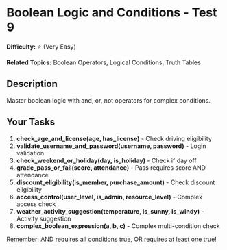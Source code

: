 # Boolean Logic and Conditions - Test 9

**Difficulty:** ⭐ (Very Easy)

**Related Topics:** Boolean Operators, Logical Conditions, Truth Tables

## Description

Master boolean logic with and, or, not operators for complex conditions.

## Your Tasks

1. **check_age_and_license(age, has_license)** - Check driving eligibility
2. **validate_username_and_password(username, password)** - Login validation
3. **check_weekend_or_holiday(day, is_holiday)** - Check if day off
4. **grade_pass_or_fail(score, attendance)** - Pass requires score AND attendance
5. **discount_eligibility(is_member, purchase_amount)** - Check discount eligibility
6. **access_control(user_level, is_admin, resource_level)** - Complex access check
7. **weather_activity_suggestion(temperature, is_sunny, is_windy)** - Activity suggestion
8. **complex_boolean_expression(a, b, c)** - Complex multi-condition check

Remember: AND requires all conditions true, OR requires at least one true!
